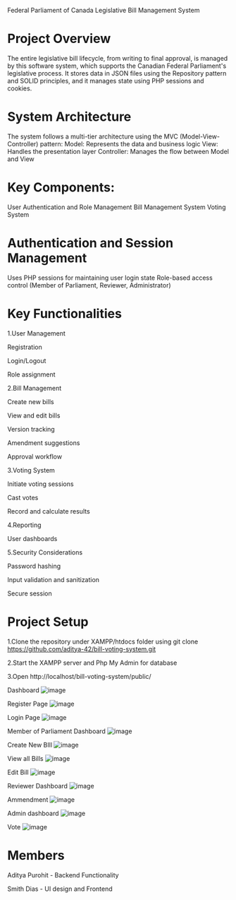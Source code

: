 Federal Parliament of Canada Legislative Bill Management System

# Project Overview
The entire legislative bill lifecycle, from writing to final approval, is managed by this software system, which supports the Canadian Federal Parliament's legislative process. It stores data in JSON files using the Repository pattern and SOLID principles, and it manages state using PHP sessions and cookies.

# System Architecture
The system follows a multi-tier architecture using the MVC (Model-View-Controller) pattern:
Model: Represents the data and business logic
View: Handles the presentation layer
Controller: Manages the flow between Model and View

# Key Components:
User Authentication and Role Management
Bill Management System
Voting System

# Authentication and Session Management
Uses PHP sessions for maintaining user login state
Role-based access control (Member of Parliament, Reviewer, Administrator)

# Key Functionalities
1.User Management

Registration

Login/Logout

Role assignment

2.Bill Management

Create new bills

View and edit bills

Version tracking

Amendment suggestions

Approval workflow

3.Voting System

Initiate voting sessions

Cast votes

Record and calculate results


4.Reporting

User dashboards

5.Security Considerations

Password hashing

Input validation and sanitization

Secure session

# Project Setup

1.Clone the repository under XAMPP/htdocs folder using git clone https://github.com/aditya-42/bill-voting-system.git 

2.Start the XAMPP server and Php My Admin for database 

3.Open http://localhost/bill-voting-system/public/ 



Dashboard
 ![image](https://github.com/user-attachments/assets/0d1c6edd-7ba8-419f-906f-e233e530d14d)

Register Page
 ![image](https://github.com/user-attachments/assets/0ff841f1-f572-481f-90bf-ce4bdd51b92c)

Login Page
![image](https://github.com/user-attachments/assets/dbc9942a-ff33-4f5f-a3b1-f4cead9ca695)


Member of Parliament Dashboard
 ![image](https://github.com/user-attachments/assets/90893fc9-427b-4fda-b0f9-c78b2d49f78c)




Create New BIll
 ![image](https://github.com/user-attachments/assets/c8e58df2-0beb-429c-abd4-dd9561388c30)


View all Bills 
 ![image](https://github.com/user-attachments/assets/766d3715-c8f9-49fe-a1ff-6ae11cc4eec4)

Edit Bill
![image](https://github.com/user-attachments/assets/5aa04002-3148-4a6b-a7ff-b7705cd2cf26)

 
Reviewer Dashboard
 ![image](https://github.com/user-attachments/assets/79c0c44c-1380-468e-9e79-faabce65e309)

Ammendment
![image](https://github.com/user-attachments/assets/7e0abf41-2099-4023-b44f-d5f405c9dbb5)

 
Admin dashboard
 ![image](https://github.com/user-attachments/assets/b44d5926-de42-4337-bef1-40ca5bc2c3c7)

Vote
![image](https://github.com/user-attachments/assets/7371a39c-513f-44fd-a80e-d10132900457)


# Members

Aditya Purohit - Backend Functionality

Smith Dias - UI design and Frontend
 




